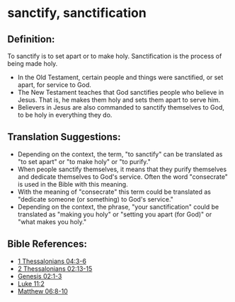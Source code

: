# sanctify, sanctification #

## Definition: ##

To sanctify is to set apart or to make holy. Sanctification is the process of being made holy.

* In the Old Testament, certain people and things were sanctified, or set apart, for service to God.
* The New Testament teaches that God sanctifies people who believe in Jesus. That is, he makes them holy and sets them apart to serve him.
* Believers in Jesus are also commanded to sanctify themselves to God, to be holy in everything they do.

## Translation Suggestions: ##

* Depending on the context, the term, "to sanctify" can be translated as "to set apart" or "to make holy" or "to purify."
* When people sanctify themselves, it means that they purify themselves and dedicate themselves to God's service. Often the word "consecrate" is used in the Bible with this meaning.
* With the meaning of "consecrate" this term could be translated as "dedicate someone (or something) to God's service."
* Depending on the context, the phrase, "your sanctification" could be translated as "making you holy" or "setting you apart (for God)" or "what makes you holy."



## Bible References: ##

* [1 Thessalonians 04:3-6](en/tn/1th/help/04/03)
* [2 Thessalonians 02:13-15](en/tn/2th/help/02/13)
* [Genesis 02:1-3](en/tn/gen/help/02/01)
* [Luke 11:2](en/tn/luk/help/11/02)
* [Matthew 06:8-10](en/tn/mat/help/06/08)